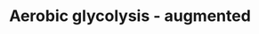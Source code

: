 ---
annotations:
- id: PW:0000025
  parent: classic metabolic pathway
  type: Pathway Ontology
  value: glycolysis/gluconeogenesis pathway
- id: PW:0000641
  parent: regulatory pathway
  type: Pathway Ontology
  value: gluconeogenesis pathway
- id: PW:0000605
  parent: disease pathway
  type: Pathway Ontology
  value: cancer pathway
authors:
- KJanssen
- Egonw
- AlexanderPico
- DeSl
- MaintBot
- L Dupuis
- Eweitz
- Finterly
- Khanspers
- Ash iyer
citedin: ''
communities: []
description: 'Glycolysis is the metabolic pathway that converts glucose C6H12O6, into
  pyruvate, CH3COCOO- and H+. The free energy released in this process is used to
  form the ATP and NADH. This pathway was made during a research project at the UMCG,
  concerning changed glycolytic fluxes during the Warburg effect. It is an extended
  version of the glycolysis pathway (WP534), and is descriptive of the content that
  is provided in the computer model of the corresponding supplement, and the article
  of [https://www.ncbi.nlm.nih.gov/pubmed/25009227 Shestov et al., 2014]. For the
  purposes of this WikiPathways model, the passive transport of oxygen and lactic
  acid into the cell is depicted using dashed arrows, which may differ from the original
  computer model.   This pathway was uploaded to provide a high resolution version
  to readers of the thesis. Description and pathway adapted from [https://www.wikipathways.org/index.php/Pathway:WP534]
  Referred article: [https://www.ncbi.nlm.nih.gov/pubmed/25009227 Shestov et al.,
  2014]'
last-edited: 2024-07-21
ndex: null
organisms:
- Homo sapiens
redirect_from:
- /index.php/Pathway:WP4628
- /instance/WP4628
- /instance/WP4628_r134298
revision: r134298
schema-jsonld:
- '@context': https://schema.org/
  '@id': https://wikipathways.github.io/pathways/WP4628.html
  '@type': Dataset
  creator:
    '@type': Organization
    name: WikiPathways
  description: 'Glycolysis is the metabolic pathway that converts glucose C6H12O6,
    into pyruvate, CH3COCOO- and H+. The free energy released in this process is used
    to form the ATP and NADH. This pathway was made during a research project at the
    UMCG, concerning changed glycolytic fluxes during the Warburg effect. It is an
    extended version of the glycolysis pathway (WP534), and is descriptive of the
    content that is provided in the computer model of the corresponding supplement,
    and the article of [https://www.ncbi.nlm.nih.gov/pubmed/25009227 Shestov et al.,
    2014]. For the purposes of this WikiPathways model, the passive transport of oxygen
    and lactic acid into the cell is depicted using dashed arrows, which may differ
    from the original computer model.   This pathway was uploaded to provide a high
    resolution version to readers of the thesis. Description and pathway adapted from
    [https://www.wikipathways.org/index.php/Pathway:WP534] Referred article: [https://www.ncbi.nlm.nih.gov/pubmed/25009227
    Shestov et al., 2014]'
  keywords:
  - ADP
  - AK
  - ALD
  - AMP
  - ATP
  - BPG
  - CK
  - CR
  - DHAP
  - ENO
  - F26BP
  - F6P
  - FBP
  - G6P
  - G6PDH
  - GAP
  - GAPDH
  - GHMT
  - GLU
  - GLUT
  - GLUe
  - GLY
  - GPI
  - GPT
  - H
  - H2O
  - HK
  - LAC
  - LACe
  - LDH
  - NAD
  - NADH
  - O2
  - O2e
  - P
  - PCR
  - PEP
  - PFK
  - PGK
  - PGM
  - PK
  - PYR
  - SER
  - TPI
  - _2PG
  - _3PG
  license: CC0
  name: Aerobic glycolysis - augmented
seo: CreativeWork
title: Aerobic glycolysis - augmented
wpid: WP4628
---